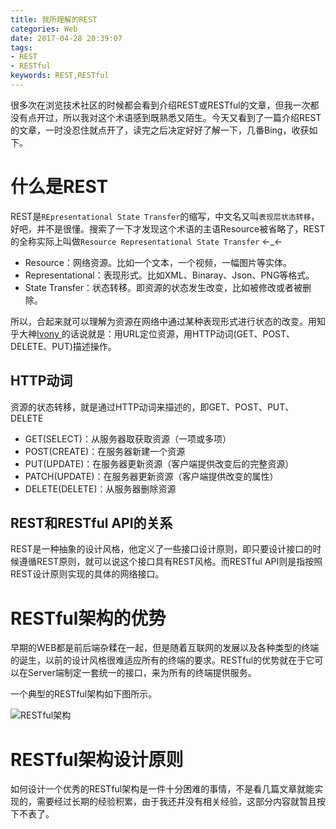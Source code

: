 ```yaml
---
title: 我所理解的REST
categories: Web
date: 2017-04-28 20:39:07
tags:
- REST
- RESTful
keywords: REST,RESTful
---
```

很多次在浏览技术社区的时候都会看到介绍REST或RESTful的文章，但我一次都没有点开过，所以我对这个术语感到既熟悉又陌生。今天又看到了一篇介绍REST的文章，一时没忍住就点开了，读完之后决定好好了解一下，几番Bing，收获如下。

# 什么是REST

REST是`REpresentational State Transfer`的缩写，中文名又叫`表现层状态转移`，好吧，并不是很懂。搜索了一下才发现这个术语的主语Resource被省略了，REST的全称实际上叫做`Resource Representational State Transfer` ←_←

- Resource：网络资源。比如一个文本，一个视频，一幅图片等实体。
- Representational：表现形式。比如XML、Binaray、Json、PNG等格式。
- State Transfer：状态转移。即资源的状态发生改变，比如被修改或者被删除。

所以，合起来就可以理解为资源在网络中通过某种表现形式进行状态的改变。用知乎大神[Ivony
](https://www.zhihu.com/question/28557115/answer/41265890)的话说就是：用URL定位资源，用HTTP动词(GET、POST、DELETE、PUT)描述操作。

<!-- more -->
## HTTP动词

资源的状态转移，就是通过HTTP动词来描述的，即GET、POST、PUT、DELETE

- GET(SELECT)：从服务器取获取资源（一项或多项）
- POST(CREATE)：在服务器新建一个资源
- PUT(UPDATE)：在服务器更新资源（客户端提供改变后的完整资源）
- PATCH(UPDATE)：在服务器更新资源（客户端提供改变的属性）
- DELETE(DELETE)：从服务器删除资源

## REST和RESTful API的关系

REST是一种抽象的设计风格，他定义了一些接口设计原则，即只要设计接口的时候遵循REST原则，就可以说这个接口具有REST风格。而RESTful API则是指按照REST设计原则实现的具体的网络接口。

# RESTful架构的优势

早期的WEB都是前后端杂糅在一起，但是随着互联网的发展以及各种类型的终端的诞生，以前的设计风格很难适应所有的终端的要求。RESTful的优势就在于它可以在Server端制定一套统一的接口，来为所有的终端提供服务。

一个典型的RESTful架构如下图所示。

![RESTful架构](http://7xr526.com1.z0.glb.clouddn.com/restfull.jpg)

# RESTful架构设计原则

如何设计一个优秀的RESTful架构是一件十分困难的事情，不是看几篇文章就能实现的，需要经过长期的经验积累，由于我还并没有相关经验，这部分内容就暂且按下不表了。
